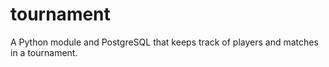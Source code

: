 # tournament
A Python module and PostgreSQL that keeps track of players and matches in a tournament.
